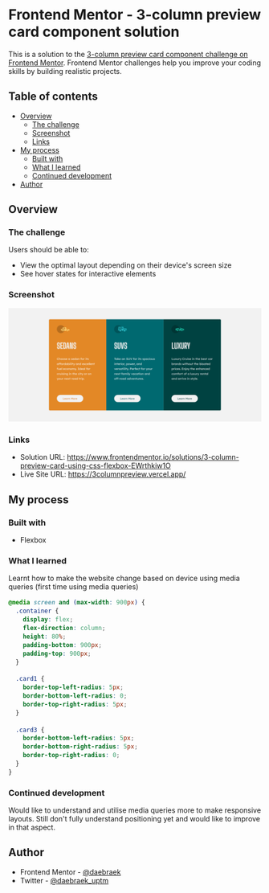 # Frontend Mentor - 3-column preview card component solution

This is a solution to the [3-column preview card component challenge on Frontend Mentor](https://www.frontendmentor.io/challenges/3column-preview-card-component-pH92eAR2-). Frontend Mentor challenges help you improve your coding skills by building realistic projects.

## Table of contents

- [Overview](#overview)
  - [The challenge](#the-challenge)
  - [Screenshot](#screenshot)
  - [Links](#links)
- [My process](#my-process)
  - [Built with](#built-with)
  - [What I learned](#what-i-learned)
  - [Continued development](#continued-development)
- [Author](#author)

## Overview

### The challenge

Users should be able to:

- View the optimal layout depending on their device's screen size
- See hover states for interactive elements

### Screenshot

![](./screenshot.png)

### Links

- Solution URL: https://www.frontendmentor.io/solutions/3-column-preview-card-using-css-flexbox-EWrthkiw1O
- Live Site URL: https://3columnpreview.vercel.app/

## My process

### Built with

- Flexbox

### What I learned

Learnt how to make the website change based on device using media queries (first time using media queries)

```css
@media screen and (max-width: 900px) {
  .container {
    display: flex;
    flex-direction: column;
    height: 80%;
    padding-bottom: 900px;
    padding-top: 900px;
  }

  .card1 {
    border-top-left-radius: 5px;
    border-bottom-left-radius: 0;
    border-top-right-radius: 5px;
  }

  .card3 {
    border-bottom-left-radius: 5px;
    border-bottom-right-radius: 5px;
    border-top-right-radius: 0;
  }
}
```

### Continued development

Would like to understand and utilise media queries more to make responsive layouts. Still don't fully understand positioning yet and would like to improve in that aspect.

## Author

- Frontend Mentor - [@daebraek](https://www.frontendmentor.io/profile/daebraek)
- Twitter - [@daebraek_uptm](https://www.instagram.com/daebraek_uptm/?hl=en)
